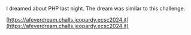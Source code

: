 I dreamed about PHP last night. The dream was similar to this challenge.

[https://afeverdream.challs.jeopardy.ecsc2024.it](https://afeverdream.challs.jeopardy.ecsc2024.it)
